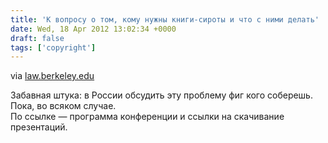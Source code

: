 ```yaml
---
title: 'К вопросу о том, кому нужны книги-сироты и что с ними делать'
date: Wed, 18 Apr 2012 13:02:34 +0000
draft: false
tags: ['copyright']
---
```


via [law.berkeley.edu](http://www.law.berkeley.edu/11731.htm)

Забавная штука: в России обсудить эту проблему фиг кого соберешь. Пока, во всяком случае.  
По ссылке — программа конференции и ссылки на скачивание презентаций.